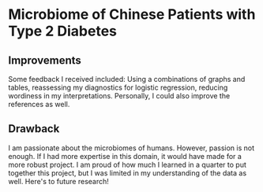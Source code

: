 # Microbiome of Chinese Patients with Type 2 Diabetes

## Improvements
Some feedback I received included: Using a combinations of graphs and tables, reassessing my diagnostics for logistic regression, reducing wordiness in my interpretations. Personally, I could also improve the references as well.

## Drawback
I am passionate about the microbiomes of humans. However, passion is not enough. If I had more expertise in this domain, it would have made for a more robust project. I am proud of how much I learned in a quarter to put together this project, but I was limited in my understanding of the data as well. Here's to future research!
